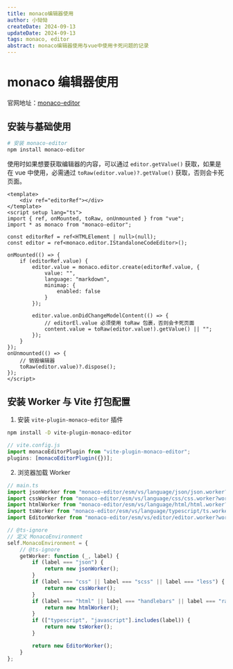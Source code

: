 ```yaml
---
title: monaco编辑器使用
author: 小恸恸
createDate: 2024-09-13
updateDate: 2024-09-13
tags: monaco, editor
abstract: monaco编辑器使用与vue中使用卡死问题的记录
---
```


# monaco 编辑器使用

官网地址：[monaco-editor](https://microsoft.github.io/monaco-editor/)

## 安装与基础使用

```bash
# 安装 monaco-editor
npm install monaco-editor
```

使用时如果想要获取编辑器的内容，可以通过 `editor.getValue()` 获取，如果是在 vue 中使用，必需通过 `toRaw(editor.value)?.getValue()` 获取，否则会卡死页面。

```vue
<template>
	<div ref="editorRef"></div>
</template>
<script setup lang="ts">
import { ref, onMounted, toRaw, onUnmounted } from "vue";
import * as monaco from "monaco-editor";

const editorRef = ref<HTMLElement | null>(null);
const editor = ref<monaco.editor.IStandaloneCodeEditor>();

onMounted(() => {
	if (editorRef.value) {
		editor.value = monaco.editor.create(editorRef.value, {
			value: "",
			language: "markdown",
			minimap: {
				enabled: false
			}
		});

		editor.value.onDidChangeModelContent(() => {
			// editorEl.value 必须使用 toRaw 包裹，否则会卡死页面
			content.value = toRaw(editor.value!).getValue() || "";
		});
	}
});
onUnmounted(() => {
	// 销毁编辑器
	toRaw(editor.value)?.dispose();
});
</script>
```

## 安装 Worker 与 Vite 打包配置

1. 安装 `vite-plugin-monaco-editor` 插件

```bash
npm install -D vite-plugin-monaco-editor
```

```js
// vite.config.js
import monacoEditorPlugin from "vite-plugin-monaco-editor";
plugins: [monacoEditorPlugin({})];
```

2. 浏览器加载 Worker

```ts
// main.ts
import jsonWorker from "monaco-editor/esm/vs/language/json/json.worker?worker";
import cssWorker from "monaco-editor/esm/vs/language/css/css.worker?worker";
import htmlWorker from "monaco-editor/esm/vs/language/html/html.worker?worker";
import tsWorker from "monaco-editor/esm/vs/language/typescript/ts.worker?worker";
import EditorWorker from "monaco-editor/esm/vs/editor/editor.worker?worker";

// @ts-ignore
// 定义 MonacoEnvironment
self.MonacoEnvironment = {
	// @ts-ignore
	getWorker: function (_, label) {
		if (label === "json") {
			return new jsonWorker();
		}
		if (label === "css" || label === "scss" || label === "less") {
			return new cssWorker();
		}
		if (label === "html" || label === "handlebars" || label === "razor") {
			return new htmlWorker();
		}
		if (["typescript", "javascript"].includes(label)) {
			return new tsWorker();
		}

		return new EditorWorker();
	}
};
```
